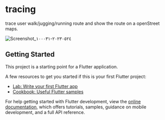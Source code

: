 # tracing

trace user walk/jugging/running route  and show the route on a openStreet  maps.

![Screenshot_٢٠٢٣٠٥٢٤-١٠٠٠٣١](https://github.com/SherifRizk/Flutter/assets/99970469/9e073ba0-d55a-435c-8fa3-96a429b04dbf)



## Getting Started

This project is a starting point for a Flutter application.

A few resources to get you started if this is your first Flutter project:

- [Lab: Write your first Flutter app](https://docs.flutter.dev/get-started/codelab)
- [Cookbook: Useful Flutter samples](https://docs.flutter.dev/cookbook)

For help getting started with Flutter development, view the
[online documentation](https://docs.flutter.dev/), which offers tutorials,
samples, guidance on mobile development, and a full API reference.
